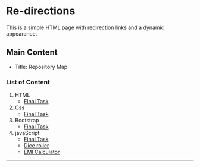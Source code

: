 # Re-directions

This is a simple HTML page with redirection links and a dynamic appearance.



## Main Content
- Title: Repository Map

### List of Content
1. HTML
   - [Final Task](https://yadhukrishnx.github.io/Learningfest/HTML/HOST/index.html)
2. Css
   - [Final Task](https://yadhukrishnx.github.io/Learningfest/CSS/Task15/Task15.html)
3. Bootstrap
   - [Final Task](https://yadhukrishnx.github.io/Learningfest/BOOTSTRAP/Task6/index.html)
4. javaScript
   - [Final Task](https://yadhukrishnx.github.io/Learningfest//JS/FINAL%20PROJECT/personal-webpage/index.html)
   - [Dice roller](https://yadhukrishnx.github.io/Learningfest//JS/Task1/index.html)
   - [EMI Calculator](https://yadhukrishnx.github.io/Learningfest//JS/Task2/index.html)

---
